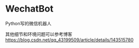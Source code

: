 # WechatBot
Python写的微信机器人

其他细节和环境问题可以参考博客
https://blog.csdn.net/qq_43199509/article/details/143515780
